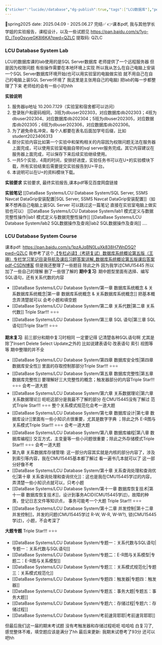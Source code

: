 ```yaml
---
{"sticker":"lucide//database","dg-publish":true,"tags":["LCU数据库"],"permalink":"/DataBase Systems/LCU Database System/LCU Database System/","dgPassFrontmatter":true,"noteIcon":"","created":"2025-08-15T09:39:19.171+08:00","updated":"2025-08-09T15:48:19.323+08:00"}
---
```


📅spring2025 date: 2025.04.09 - 2025.06.27 完结✅
👉课本pdf, 我与其他学长学姐的实验报告，课程设计，以及一些试题见 https://pan.baidu.com/s/1yo-lD_jTpgOsvyeGK8I6KA?pwd=QZLC 提取码: QZLC 
### LCU Database System Lab
LCU的数据库课的lab使用的是SQL Server数据库
老师提供了一个远程服务器 但是因为权限问题 有些操作需要在本地环境上实现
所以我从怎么在自己电脑上安装一个SQL Server数据库环境开始(也可以用实验室的电脑做实验 就不用自己在自己的电脑上装SQL Server环境了 我这里是主张用自己的电脑) 把lab的每一步都整理了下来
老师给的会有一些小坑hhh

**实验说明**
1. 服务器ip地址   10.200.7.129（实验室和宿舍都可以访问）
2. 登录账户和密码相同，3班为dbuser202303，对应数据库db202303；4班为dbuser202304、对应数据库db202304；5班为dbuser202305，对应数据库db202305；6班为dbuser202306，对应数据库db202306。
3. 为了避免命名冲突，每个人都要在表名后面加学号后缀，比如student2023406313
4. 部分实验内容比如第一个实验中和架构相关的内容因为权限问题无法在服务器上面完成，可以使用实验室电脑自带的sql server服务完成。其它内容建议在服务器上面完成，可以保存下来后续实验继续使用。
5. 一共5个实验，4周的时间，安排好进度，实验任务书可以在U+的实验模块下载，所有实验结束后需要提交实验报告到U+平台。
6. 本说明可以在U+的资料模块下载。

**实验要求**
实验要求, 最终实验报告,课本pdf等见百度网盘链接

**实验笔记**
[[DataBase Systems/LCU Database System/SQL Server, SSMS Navcat DataGrip安装配置\|SQL Server, SSMS Navcat DataGrip安装配置]]（如果不想再自己电脑上装SQL Server 可以跳过这一篇笔记 直接在实验室电脑上做实验也可以）
[[DataBase Systems/LCU Database System/lab1 模式定义与数据完整性操作\|lab1 模式定义与数据完整性操作]]
[[DataBase Systems/LCU Database System/lab2 SQL数据操作及查询\|lab2 SQL数据操作及查询]]
....


### LCU Database System Course
课本pdf: https://pan.baidu.com/s/1pzAJqBN0LuXk838H7WnD5Q?pwd=QZLC 
我参考了这个[【专栏必读】（考研复试）数据库系统概论第五版（王珊）专栏学习笔记目录导航及课后习题答案详解_数据库系统概论第五版课后答案pdf-CSDN博客](https://blog.csdn.net/qq_39183034/article/details/122771126)
但是我还整理了一些题目 除此之外 因为我学过CMU15445 所以加了一些自己的理解 删了一些很了解的
**期中复习**: 期中题型里面有选择、编写SQL语句，还有关系代数的内容
- [[DataBase Systems/LCU Database System/第一章 数据库系统概念 & 关系数据库系统概念\|第一章 数据库系统概念 & 关系数据库系统概念]] 把基本概念弄清楚就可以 会考小题和填空题
- [[DataBase Systems/LCU Database System/第二章 关系代数\|第二章 关系代数]] Triple Star!!! ⭐⭐⭐
- [[DataBase Systems/LCU Database System/第三章 SQL 语句\|第三章 SQL 语句]]Triple Star!!! ⭐⭐⭐

**期末复习**: 
前三部分和期中复习时相同
一定要记得 记清楚各种SQL语句啊 尤其是除了Insert Delete Select Update之外的 比如说建表语句 改表语句 索引 视图等等 期中整理的并不全
- [[DataBase Systems/LCU Database System/第四章 数据库安全性\|第四章 数据库安全性]] 里面的存取控制那部分Triple Star!!! ⭐⭐⭐
- [[DataBase Systems/LCU Database System/第五章 数据库完整性\|第五章 数据库完整性]] 要理解好三大完整性的概念；触发器部分的内容Triple Star!!! ⭐⭐⭐ 会考一道大题
- [[DataBase Systems/LCU Database System/第六章 关系数据理论\|第六章 关系数据理论]] 呃呃这部分是我最不了解的部分 在CMU15445没有了解过 范式Triple Star!!! ⭐⭐⭐ 整个关系模式规范化会考一道大题
- [[DataBase Systems/LCU Database System/第七章 数据库设计\|第七章 数据库设计]]里面有一些小知识点很重要，尤其是数字字典 ；除此之外 E-R图与关系模式Triple Star!!! ⭐⭐⭐ 会考一道大题
- [[DataBase Systems/LCU Database System/第八章 数据库编程\|第八章 数据库编程]] 交互方式，主变量等一些小问题很重要；除此之外存储模式Triple Star!!! ⭐⭐⭐ 会考一道大题
- 第九章 关系数据库存储管理: 这一部分内容其实就是内核的部分内容了，涉及到索引等内容，我在CMU15445基本都了解过 看一遍书几本就可以了 这一部分好像不考
- [[DataBase Systems/LCU Database System/第十章 关系查询处理和查询优化\|第十章 关系查询处理和查询优化]]：这也是我在CMU15445学过的内容，弄清楚一些小知识点就可以，只考小题
- [[DataBase Systems/LCU Database System/第十一章 数据库恢复技术\|第十一章 数据库恢复技术]]，设计到事务ACID(CMU15445学过)，故障的种类，登记日志文件等知识点， 事务可能考一个大题 Triple Star!!! ⭐⭐⭐ 
- [[DataBase Systems/LCU Database System/第十二章 并发控制\|第十二章 并发控制]]，并发的问题(CMU15445学过 R-W, W-R, W-W?), 锁(CMU15445学过)，小题，不会考深了

**大题专题** Triple Star!!! ⭐⭐⭐
- [[DataBase Systems/LCU Database System/专题一：关系代数与SQL语句\|专题一：关系代数与SQL语句]]
- [[DataBase Systems/LCU Database System/专题二：E-R图与关系模型\|专题二：E-R图与关系模型]]
- [[DataBase Systems/LCU Database System/专题三：关系模式规范化\|专题三：关系模式规范化]]
- [[DataBase Systems/LCU Database System/专题四：触发器\|专题四：触发器]]
- [[DataBase Systems/LCU Database System/专题五：事务大题\|专题五：事务大题]]
- [[DataBase Systems/LCU Database System/专题六：存储过程\|专题六：存储过程]]
- [[DataBase Systems/LCU Database System/考前速背耶耶\|考前速背耶耶]]

但最后我们这一届的期末考试题 没有考触发器和存储过程呃呃 哈哈哈 白复习了, 感觉整体不难，填空题应该是满分了hh
最后来更新: 我期末试卷考了93分 还可以吧hh



